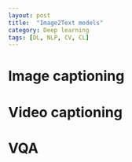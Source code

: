 ```yaml
---
layout: post
title:  "Image2Text models"
category: Deep learning
tags: [DL, NLP, CV, CL]
---
```






  	
# Image captioning  	
  	
# Video captioning  	
  	
# VQA  	
